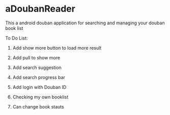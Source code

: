 aDoubanReader
=============

This a android douban application for searching and managing your douban book list

To Do List:

1. Add show more button to load more result

2. Add pull to show more

3. Add search suggestion

4. Add search progress bar

5. Add login with Douban ID

6. Checking my own booklist

7. Can change book stauts
